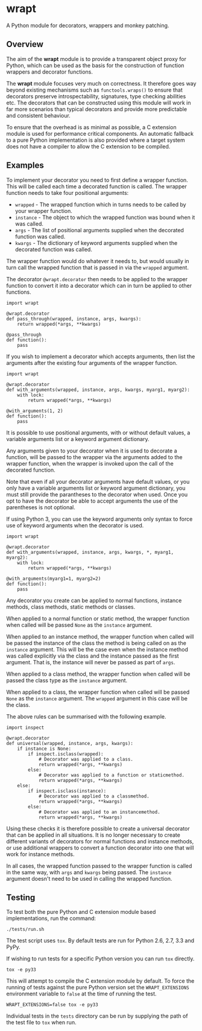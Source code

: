 wrapt
=====

A Python module for decorators, wrappers and monkey patching.

Overview
--------

The aim of the **wrapt** module is to provide a transparent object proxy for Python, which can be used as the basis for the construction of function wrappers and decorator functions.

The **wrapt** module focuses very much on correctness. It therefore goes way beyond existing mechanisms such as ``functools.wraps()`` to ensure that decorators preserve introspectability, signatures, type checking abilities etc. The decorators that can be constructed using this module will work in far more scenarios than typical decorators and provide more predictable and consistent behaviour.

To ensure that the overhead is as minimal as possible, a C extension module is used for performance critical components. An automatic fallback to a pure Python implementation is also provided where a target system does not have a compiler to allow the C extension to be compiled.

Examples
--------

To implement your decorator you need to first define a wrapper function. This will be called each time a decorated function is called. The wrapper function needs to take four positional arguments:

* ``wrapped`` - The wrapped function which in turns needs to be called by your wrapper function.
* ``instance`` - The object to which the wrapped function was bound when it was called.
* ``args`` - The list of positional arguments supplied when the decorated function was called.
* ``kwargs`` - The dictionary of keyword arguments supplied when the decorated function was called.

The wrapper function would do whatever it needs to, but would usually in turn call the wrapped function that is passed in via the ``wrapped`` argument.

The decorator ``@wrapt.decorator`` then needs to be applied to the wrapper function to convert it into a decorator which can in turn be applied to other functions.

    import wrapt
    
    @wrapt.decorator
    def pass_through(wrapped, instance, args, kwargs):
        return wrapped(*args, **kwargs)

    @pass_through
    def function():
        pass

If you wish to implement a decorator which accepts arguments, then list the arguments after the existing four arguments of the wrapper function.

    import wrapt
    
    @wrapt.decorator
    def with_arguments(wrapped, instance, args, kwargs, myarg1, myarg2):
        with lock:
            return wrapped(*args, **kwargs)

    @with_arguments(1, 2)
    def function():
        pass

It is possible to use positional arguments, with or without default values, a variable arguments list or a keyword argument dictionary.

Any arguments given to your decorator when it is used to decorate a function, will be passed to the wrapper via the arguments added to the wrapper function, when the wrapper is invoked upon the call of the decorated function.

Note that even if all your decorator arguments have default values, or you only have a variable arguments list or keyword argument dictionary, you must still provide the parantheses to the decorator when used. Once you opt to have the decorator be able to accept arguments the use of the parentheses is not optional.

If using Python 3, you can use the keyword arguments only syntax to force use of keyword arguments when the decorator is used.

    import wrapt
    
    @wrapt.decorator
    def with_arguments(wrapped, instance, args, kwargs, *, myarg1, myarg2):
        with lock:
            return wrapped(*args, **kwargs)

    @with_arguments(myarg1=1, myarg2=2)
    def function():
        pass
 
Any decorator you create can be applied to normal functions, instance methods, class methods, static methods or classes.

When applied to a normal function or static method, the wrapper function when called will be passed ``None`` as the ``instance`` argument.

When applied to an instance method, the wrapper function when called will be passed the instance of the class the method is being called on as the ``instance`` argument. This will be the case even when the instance method was called explicitly via the class and the instance passed as the first argument. That is, the instance will never be passed as part of ``args``.

When applied to a class method, the wrapper function when called will be passed the class type as the ``instance`` argument.

When applied to a class, the wrapper function when called will be passed ``None`` as the ``instance`` argument. The ``wrapped`` argument in this case will be the class.

The above rules can be summarised with the following example.

    import inspect
    
    @wrapt.decorator
    def universal(wrapped, instance, args, kwargs):
        if instance is None:
            if inspect.isclass(wrapped):
                # Decorator was applied to a class.
                return wrapped(*args, **kwargs)
            else:
                # Decorator was applied to a function or staticmethod.
                return wrapped(*args, **kwargs)
        else:
            if inspect.isclass(instance):
                # Decorator was applied to a classmethod.
                return wrapped(*args, **kwargs)
            else:
                # Decorator was applied to an instancemethod.
                return wrapped(*args, **kwargs)

Using these checks it is therefore possible to create a universal decorator that can be applied in all situations. It is no longer necessary to create different variants of decorators for normal functions and instance methods, or use additional wrappers to convert a function decorator into one that will work for instance methods.

In all cases, the wrapped function passed to the wrapper function is called in the same way, with ``args`` and ``kwargs`` being passed. The ``instance`` argument doesn't need to be used in calling the wrapped function.
                
Testing
-------

To test both the pure Python and C extension module based implementations,
run the command:

    ./tests/run.sh

The test script uses ``tox``. By default tests are run for Python 2.6, 2.7,
3.3 and PyPy.

If wishing to run tests for a specific Python version you can run ``tox``
directly.

    tox -e py33

This will attempt to compile the C extension module by default. To force
the running of tests against the pure Python version set the
``WRAPT_EXTENSIONS`` environment variable to ``false`` at the time of
running the test.

    WRAPT_EXTENSIONS=false tox -e py33

Individual tests in the ``tests`` directory can be run by supplying the
path of the test file to ``tox`` when run.
